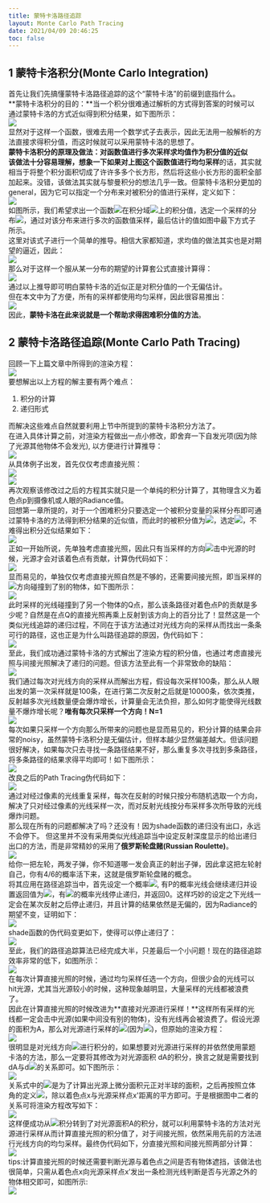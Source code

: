 ```yaml
---
title: 蒙特卡洛路径追踪
layout: Monte Carlo Path Tracing
date: 2021/04/09 20:46:25
toc: false
---
```


<a name="XFBgD"></a>
## **1 蒙特卡洛积分(Monte Carlo Integration)**
首先让我们先搞懂蒙特卡洛路径追踪的这个“蒙特卡洛”的前缀到底指什么。<br />**蒙特卡洛积分的目的：**当一个积分很难通过解析的方式得到答案的时候可以通过蒙特卡洛的方式近似得到积分结果，如下图所示：<br />![](assets/post_images/Monte-Carlo-Path-Tracing/image_000.jpeg#from=paste&height=465&id=ua3e5c3b0&margin=%5Bobject%20Object%5D&originHeight=465&originWidth=972&originalType=url&status=done&style=none&taskId=u93f586f2-91f5-43f6-adc0-0be45d6f92f&width=972)<br />显然对于这样一个函数，很难去用一个数学式子去表示，因此无法用一般解析的方法直接求得积分值，而这时候就可以采用蒙特卡洛的思想了。<br />**蒙特卡洛积分的原理及做法：**对函数值进行多次采样求均值作为积分值的近似<br />该做法十分容易理解，想象一下如果对上图这个函数值进行**均匀采样**的话，其实就相当于将整个积分面积切成了许许多多个长方形，然后将这些小长方形的面积全部加起来。没错，该做法其实就与黎曼积分的想法几乎一致。但蒙特卡洛积分更加的general，因为它可以指定一个分布来对被积分的值进行采样，定义如下：<br />![](assets/post_images/Monte-Carlo-Path-Tracing/image_001.jpeg#from=paste&height=312&id=uccb8931e&margin=%5Bobject%20Object%5D&originHeight=312&originWidth=720&originalType=url&status=done&style=none&taskId=ueb8a0d57-effa-4d00-aab3-93ac40945a9&width=720)<br />如图所示，我们希望求出一个函数![](assets/post_images/Monte-Carlo-Path-Tracing/image_002.svg#from=paste&height=26&id=u97b99c16&margin=%5Bobject%20Object%5D&originHeight=26&originWidth=40&originalType=url&status=done&style=none&taskId=u1f0743ff-df22-4776-bed7-48f753a5f65&width=40)在积分域![](assets/post_images/Monte-Carlo-Path-Tracing/image_003.svg#from=paste&height=26&id=ufa7fff45&margin=%5Bobject%20Object%5D&originHeight=26&originWidth=41&originalType=url&status=done&style=none&taskId=u746a5df6-81dc-4365-b71f-f25379a15fe&width=41)上的积分值，选定一个采样的分布![](assets/post_images/Monte-Carlo-Path-Tracing/image_004.svg#from=paste&height=26&id=u0c5b427c&margin=%5Bobject%20Object%5D&originHeight=26&originWidth=40&originalType=url&status=done&style=none&taskId=u96cf039e-f386-421f-8f43-ece5d2cf2ec&width=40)，通过对该分布来进行多次的函数值采样，最后估计的值如图中最下方式子所示。<br />这里对该式子进行一个简单的推导。相信大家都知道，求均值的做法其实也是对期望的逼近，因此：<br />![](assets/post_images/Monte-Carlo-Path-Tracing/image_005.svg#from=paste&height=75&id=udbaa2c00&margin=%5Bobject%20Object%5D&originHeight=75&originWidth=675&originalType=url&status=done&style=none&taskId=ua49d2c89-0275-46b1-8647-194a1ae23c3&width=675)<br />那么对于这样一个服从某一分布的期望的计算套公式直接计算得：<br />![](assets/post_images/Monte-Carlo-Path-Tracing/image_006.svg#from=paste&height=128&id=ub94060e4&margin=%5Bobject%20Object%5D&originHeight=128&originWidth=675&originalType=url&status=done&style=none&taskId=uc4675539-0a13-4c8e-8dbd-04fa718f99a&width=675)<br />通过以上推导即可明白蒙特卡洛的近似正是对积分值的一个无偏估计。<br />但在本文中为了方便，所有的采样都使用均匀采样，因此很容易推出：<br />![](assets/post_images/Monte-Carlo-Path-Tracing/image_007.jpeg#from=paste&height=419&id=u6e859c29&margin=%5Bobject%20Object%5D&originHeight=419&originWidth=981&originalType=url&status=done&style=none&taskId=u190db0df-b13e-48af-8e2a-2e09451a2c8&width=981)<br />因此，**蒙特卡洛在此来说就是一个帮助求得困难积分值的方法**。
<a name="FEDrv"></a>
## **2 蒙特卡洛路径追踪(Monte Carlo Path Tracing)**
回顾一下上篇文章中所得到的渲染方程：<br />![](assets/post_images/Monte-Carlo-Path-Tracing/image_008.svg#from=paste&height=60&id=u7d57ee44&margin=%5Bobject%20Object%5D&originHeight=60&originWidth=675&originalType=url&status=done&style=none&taskId=u4560d234-b5ec-41e6-b74b-5255bcdcae6&width=675)<br />要想解出以上方程的解主要有两个难点：

1. 积分的计算
2. 递归形式

而解决这些难点自然就要利用上节中所提到的蒙特卡洛积分方法了。<br />在进入具体计算之前，对渲染方程做出一点小修改，即舍弃一下自发光项(因为除了光源其他物体不会发光), 以方便进行计算推导：<br />![](assets/post_images/Monte-Carlo-Path-Tracing/image_009.svg#from=paste&height=60&id=u28e55cc7&margin=%5Bobject%20Object%5D&originHeight=60&originWidth=675&originalType=url&status=done&style=none&taskId=u400eb71e-8b34-423f-8cde-6b275dcb47d&width=675)<br />从具体例子出发，首先仅仅考虑直接光照：<br />![](assets/post_images/Monte-Carlo-Path-Tracing/image_010.jpeg#from=paste&height=455&id=u83c398d7&margin=%5Bobject%20Object%5D&originHeight=455&originWidth=834&originalType=url&status=done&style=none&taskId=u4d8aec06-8fb1-4915-b64c-2737a3f0154&width=834)<br />![](assets/post_images/Monte-Carlo-Path-Tracing/image_011.svg#from=paste&height=60&id=u7861ff52&margin=%5Bobject%20Object%5D&originHeight=60&originWidth=675&originalType=url&status=done&style=none&taskId=u67322ac1-b840-4ba7-9e1c-9ddd4262adc&width=675)<br />再次观察该修改过之后的方程其实就只是一个单纯的积分计算了，其物理含义为着色点p到摄像机或人眼的Radiance值。<br />回想第一章所提的，对于一个困难积分只要选定一个被积分变量的采样分布即可通过蒙特卡洛的方法得到积分结果的近似值，而此时的被积分值为![](assets/post_images/Monte-Carlo-Path-Tracing/image_012.svg#from=paste&height=18&id=ud25e40b1&margin=%5Bobject%20Object%5D&originHeight=18&originWidth=20&originalType=url&status=done&style=none&taskId=u1bb8ac53-ef49-428b-b9de-86c46d9bdb8&width=20)，选定![](assets/post_images/Monte-Carlo-Path-Tracing/image_013.svg#from=paste&height=26&id=u25d2e54f&margin=%5Bobject%20Object%5D&originHeight=26&originWidth=95&originalType=url&status=done&style=none&taskId=u1d86738d-455c-4fa2-a8d5-54aa2d7399d&width=95)，不难得出积分近似结果如下：<br />![](assets/post_images/Monte-Carlo-Path-Tracing/image_014.svg#from=paste&height=75&id=u57b847cd&margin=%5Bobject%20Object%5D&originHeight=75&originWidth=675&originalType=url&status=done&style=none&taskId=u96b60ec5-dee4-475f-a972-9f0e87c2e42&width=675)<br />正如一开始所说，先单独考虑直接光照，因此只有当采样的方向![](assets/post_images/Monte-Carlo-Path-Tracing/image_015.svg#from=paste&height=18&id=u09805f98&margin=%5Bobject%20Object%5D&originHeight=18&originWidth=20&originalType=url&status=done&style=none&taskId=u233f9e3a-a00a-434a-869f-13e71e71245&width=20)击中光源的时候，光源才会对该着色点有贡献，计算伪代码如下：<br />![](assets/post_images/Monte-Carlo-Path-Tracing/image_016.jpeg#from=paste&height=301&id=u061e096e&margin=%5Bobject%20Object%5D&originHeight=301&originWidth=720&originalType=url&status=done&style=none&taskId=u53fea0f1-dc22-4521-87f8-ba3ab23d0ce&width=720)<br />显而易见的，单独仅仅考虑直接光照自然是不够的，还需要间接光照，即当采样的![](assets/post_images/Monte-Carlo-Path-Tracing/image_017.svg#from=paste&height=18&id=uc0e63b7a&margin=%5Bobject%20Object%5D&originHeight=18&originWidth=20&originalType=url&status=done&style=none&taskId=u79fa320c-2665-4350-9b3c-2ae2a0d1986&width=20)方向碰撞到了别的物体，如下图所示：<br />![](assets/post_images/Monte-Carlo-Path-Tracing/image_018.jpeg#from=paste&height=511&id=ucbc0f9ea&margin=%5Bobject%20Object%5D&originHeight=511&originWidth=1003&originalType=url&status=done&style=none&taskId=u0430062b-13cc-4619-86e6-43a80197f01&width=1003)<br />此时采样的光线碰撞到了另一个物体的Q点，那么该条路径对着色点P的贡献是多少呢？自然是在点Q的直接光照再乘上反射到该方向上的百分比了！显然这是一个类似光线追踪的递归过程，不同在于该方法通过对光线方向的采样从而找出一条条可行的路径，这也正是为什么叫路径追踪的原因，伪代码如下：<br />![](assets/post_images/Monte-Carlo-Path-Tracing/image_019.jpeg#from=paste&height=532&id=uf1411439&margin=%5Bobject%20Object%5D&originHeight=532&originWidth=1018&originalType=url&status=done&style=none&taskId=u08e87e4c-d19a-4c0c-9d76-f8279631bba&width=1018)<br />至此，我们成功通过蒙特卡洛的方式解出了渲染方程的积分值，也通过考虑直接光照与间接光照解决了递归的问题。但该方法至此有一个非常致命的缺陷：<br />![](assets/post_images/Monte-Carlo-Path-Tracing/image_020.jpeg#from=paste&height=347&id=u718cad7f&margin=%5Bobject%20Object%5D&originHeight=347&originWidth=720&originalType=url&status=done&style=none&taskId=ud2fa0238-8810-4a05-b762-70e01488c7c&width=720)<br />我们通过每次对光线方向的采样从而解出方程，假设每次采样100条，那么从人眼出发的第一次采样就是100条，在进行第二次反射之后就是10000条，依次类推，反射越多次光线数量便会爆炸增长，计算量会无法负担，那么如何才能使得光线数量不爆炸增长呢？**唯有每次只采样一个方向！N=1**<br />![](assets/post_images/Monte-Carlo-Path-Tracing/image_021.jpeg#from=paste&height=260&id=uf994797b&margin=%5Bobject%20Object%5D&originHeight=260&originWidth=720&originalType=url&status=done&style=none&taskId=u687dadf2-c890-422f-aa63-87a15c745fc&width=720)<br />每次如果只采样一个方向那么所带来的问题也是显而易见的，积分计算的结果会非常的noisy，虽然蒙特卡洛积分是无偏估计，但样本越少显然偏差越大。但该问题很好解决，如果每次只去寻找一条路径结果不好，那么重复多次寻找到多条路径，将多条路径的结果求得平均即可！如下图所示：<br />![](assets/post_images/Monte-Carlo-Path-Tracing/image_022.jpeg#from=paste&height=350&id=ufae6dd78&margin=%5Bobject%20Object%5D&originHeight=350&originWidth=720&originalType=url&status=done&style=none&taskId=ua2966784-9448-47a8-bdde-c4f3842083b&width=720)<br />改良之后的Path Tracing伪代码如下：<br />![](assets/post_images/Monte-Carlo-Path-Tracing/image_023.jpeg#from=paste&height=385&id=ud33a0200&margin=%5Bobject%20Object%5D&originHeight=385&originWidth=962&originalType=url&status=done&style=none&taskId=u0e8883de-cdad-4b4d-b6a3-444df9d8f18&width=962)<br />通过对经过像素的光线重复采样，每次在反射的时候只按分布随机选取一个方向，解决了只对经过像素的光线采样一次，而对反射光线按分布采样多次所导致的光线爆炸问题。<br />那么现在所有的问题都解决了吗？还没有！因为shade函数的递归没有出口，永远不会停下。 但这里并不没有采用类似光线追踪当中设定反射深度显示的给出递归出口的方法，而是非常精妙的采用了**俄罗斯轮盘赌(Russian Roulette)**。<br />![](assets/post_images/Monte-Carlo-Path-Tracing/image_024.jpeg#from=paste&height=535&id=ub3204d22&margin=%5Bobject%20Object%5D&originHeight=535&originWidth=1002&originalType=url&status=done&style=none&taskId=ubae95d8a-984f-4bab-9649-bcf01c63816&width=1002)<br />给你一把左轮，两发子弹，你不知道哪一发会真正的射出子弹，因此拿这把左轮射自己，你有4/6的概率活下来，这就是俄罗斯轮盘赌的概念。<br />将其应用在路径追踪当中，首先设定一个概率![](assets/post_images/Monte-Carlo-Path-Tracing/image_025.svg#from=paste&height=20&id=uc35d1ad2&margin=%5Bobject%20Object%5D&originHeight=20&originWidth=16&originalType=url&status=done&style=none&taskId=u31c19752-1d8c-4a30-99bb-855e744f6b6&width=16), 有P的概率光线会继续递归并设置返回值为![](assets/post_images/Monte-Carlo-Path-Tracing/image_026.svg#from=paste&height=26&id=u35f3531e&margin=%5Bobject%20Object%5D&originHeight=26&originWidth=50&originalType=url&status=done&style=none&taskId=ubdee8569-905e-4074-a91c-70ad09e84c0&width=50)，有![](assets/post_images/Monte-Carlo-Path-Tracing/image_027.svg#from=paste&height=21&id=u75b37006&margin=%5Bobject%20Object%5D&originHeight=21&originWidth=52&originalType=url&status=done&style=none&taskId=u21af54ad-560f-4489-84fb-31ab02774b9&width=52)的概率光线停止递归，并返回0。这样巧妙的设定之下光线一定会在某次反射之后停止递归，并且计算的结果依然是无偏的，因为Radiance的期望不变，证明如下：<br />![](assets/post_images/Monte-Carlo-Path-Tracing/image_028.svg#from=paste&height=45&id=ueca43bce&margin=%5Bobject%20Object%5D&originHeight=45&originWidth=675&originalType=url&status=done&style=none&taskId=u4565a796-fd58-49d0-8955-26b0bfdf936&width=675)<br />shade函数的伪代码变更如下，使得可以停止递归了：<br />![](assets/post_images/Monte-Carlo-Path-Tracing/image_029.jpeg#from=paste&height=391&id=ub1b4a58e&margin=%5Bobject%20Object%5D&originHeight=391&originWidth=720&originalType=url&status=done&style=none&taskId=u2ae9124f-1523-440f-9b5f-f0eb4076bdb&width=720)<br />至此，我们的路径追踪算法已经完成大半，只差最后一个小问题！现在的路径追踪效率非常的低下，如图所示：<br />![](assets/post_images/Monte-Carlo-Path-Tracing/image_030.jpeg#from=paste&height=366&id=u36b7dc30&margin=%5Bobject%20Object%5D&originHeight=366&originWidth=1063&originalType=url&status=done&style=none&taskId=uc0e727d0-a1a1-4575-9fd8-e270179481f&width=1063)<br />在每次计算直接光照的时候，通过均匀采样任选一个方向，但很少会的光线可以hit光源，尤其当光源较小的时候，这种现象越明显，大量采样的光线都被浪费了。<br />因此在计算直接光照的时候改进为**直接对光源进行采样！**这样所有采样的光线都一定会击中光源(如果中间没有别的物体)，没有光线再会被浪费了。假设光源的面积为A，那么对光源进行采样的![](assets/post_images/Monte-Carlo-Path-Tracing/image_031.svg#from=paste&height=26&id=uea2f183c&margin=%5Bobject%20Object%5D&originHeight=26&originWidth=98&originalType=url&status=done&style=none&taskId=ud30ce8f9-d074-4cd4-bd08-d4f46fd0919&width=98)(因为![](assets/post_images/Monte-Carlo-Path-Tracing/image_032.svg#from=paste&height=51&id=udc99f34b&margin=%5Bobject%20Object%5D&originHeight=51&originWidth=121&originalType=url&status=done&style=none&taskId=ucd52a7a8-ddfd-42fa-a2f3-0994d522c17&width=121))，但原始的渲染方程：<br />![](assets/post_images/Monte-Carlo-Path-Tracing/image_033.svg#from=paste&height=60&id=u6c487aaf&margin=%5Bobject%20Object%5D&originHeight=60&originWidth=675&originalType=url&status=done&style=none&taskId=u58d927ac-edf0-4b53-a01d-95e5b0d942b&width=675)<br />很明显是对光线方向![](assets/post_images/Monte-Carlo-Path-Tracing/image_034.svg#from=paste&height=18&id=u0183de77&margin=%5Bobject%20Object%5D&originHeight=18&originWidth=20&originalType=url&status=done&style=none&taskId=uabc2d9dc-836c-4ee2-ac06-4c194102f18&width=20)进行积分的，如果想要对光源进行采样的并依然使用蒙题卡洛的方法，那么一定要将其修改为对光源面积 dA的积分，换言之就是需要找到dA与d![](assets/post_images/Monte-Carlo-Path-Tracing/image_035.svg#from=paste&height=18&id=ub1bfc2af&margin=%5Bobject%20Object%5D&originHeight=18&originWidth=20&originalType=url&status=done&style=none&taskId=uc23ec23d-5020-4077-bf79-a7edb582a1b&width=20)的关系即可。如下图所示：<br />![](assets/post_images/Monte-Carlo-Path-Tracing/image_036.jpeg#from=paste&height=705&id=u9c4b2678&margin=%5Bobject%20Object%5D&originHeight=705&originWidth=1064&originalType=url&status=done&style=none&taskId=u58c884a0-9b6a-473a-bd2d-6a464030a49&width=1064)<br />关系式中的![](assets/post_images/Monte-Carlo-Path-Tracing/image_037.svg#from=paste&height=23&id=u18d56fbf&margin=%5Bobject%20Object%5D&originHeight=23&originWidth=45&originalType=url&status=done&style=none&taskId=u74bc15c0-1ef0-4212-b185-53dfb03c3ad&width=45)是为了计算出光源上微分面积元正对半球的面积，之后再按照立体角的定义![](assets/post_images/Monte-Carlo-Path-Tracing/image_038.svg#from=paste&height=51&id=ud7021b99&margin=%5Bobject%20Object%5D&originHeight=51&originWidth=87&originalType=url&status=done&style=none&taskId=u45be2643-27de-4ae8-9ca4-d286f773d76&width=87)，除以着色点x与光源采样点x'距离的平方即可。于是根据图中二者的关系可将渲染方程改写如下：<br />![](assets/post_images/Monte-Carlo-Path-Tracing/image_039.svg#from=paste&height=122&id=u280fed83&margin=%5Bobject%20Object%5D&originHeight=122&originWidth=675&originalType=url&status=done&style=none&taskId=u85bcae76-9ee3-452d-808b-be7ce1e9da8&width=675)<br />这样便成功从![](assets/post_images/Monte-Carlo-Path-Tracing/image_040.svg#from=paste&height=18&id=u154f196b&margin=%5Bobject%20Object%5D&originHeight=18&originWidth=20&originalType=url&status=done&style=none&taskId=u1f791c47-e17b-4812-af88-3a4768465ac&width=20)积分转到了对光源面积A的积分，就可以利用蒙特卡洛的方法对光源进行采样从而计算直接光照的积分值了，对于间接光照，依然采用先前的方法进行光线方向的均匀采样。最终伪代码如下，分直接光照和间接光照两部分计算：<br />![](assets/post_images/Monte-Carlo-Path-Tracing/image_041.jpeg#from=paste&height=653&id=ud4f01ea3&margin=%5Bobject%20Object%5D&originHeight=653&originWidth=1070&originalType=url&status=done&style=none&taskId=u1e2ecb7d-11e3-422c-8d04-781b7c669ce&width=1070)<br />tips:计算直接光照的时候还需要判断光源与着色点之间是否有物体遮挡，该做法也很简单，只需从着色点x向光源采样点x’发出一条检测光线判断是否与光源之外的物体相交即可，如图所示:<br />![](assets/post_images/Monte-Carlo-Path-Tracing/image_042.jpeg#from=paste&height=438&id=ua436dde9&margin=%5Bobject%20Object%5D&originHeight=438&originWidth=720&originalType=url&status=done&style=none&taskId=u92a0cd88-92e8-4d99-a882-0f803b9bc6f&width=720)
